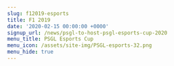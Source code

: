 ```yaml
---
slug: f12019-esports
title: F1 2019
date: '2020-02-15 00:00:00 +0000'
signup_url: /news/psgl-to-host-psgl-esports-cup-2020
menu_title: PSGL Esports Cup
menu_icon: /assets/site-img/PSGL-esports-32.png
menu_hide: true
---
```


